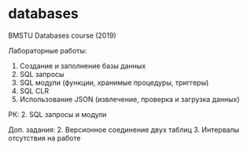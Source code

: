 # databases
BMSTU Databases course (2019)

Лабораторные работы:
1. Создание и заполнение базы данных
2. SQL запросы
3. SQL модули (функции, хранимые процедуры, триггеры)
4. SQL CLR 
5. Использование JSON (извлечение, проверка и загрузка данных)

РК:
2. SQL запросы и модули

Доп. задания:
2. Версионное соединение двух таблиц
3. Интервалы отсутствия на работе
